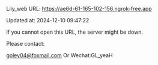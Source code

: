 Lily_web URL: https://ae6d-61-165-102-156.ngrok-free.app

Updated at: 2024-12-10 09:47:22

If you cannot open this URL, the server might be down.

Please contact: 

goley04@foxmail.com Or Wechat:GL_yeaH
